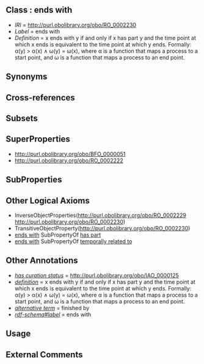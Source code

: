 
## Class : ends with

 * *IRI* = http://purl.obolibrary.org/obo/RO_0002230
 * *Label* = ends with
 * *Definition* = x ends with y if and only if x has part y and the time point at which x ends is equivalent to the time point at which y ends. Formally: α(y) > α(x) ∧ ω(y) = ω(x), where α is a function that maps a process to a start point, and ω is a function that maps a process to an end point.

## Synonyms


## Cross-references


## Subsets


## SuperProperties

 * <http://purl.obolibrary.org/obo/BFO_0000051>
 * <http://purl.obolibrary.org/obo/RO_0002222>

## SubProperties


## Other Logical Axioms

 * InverseObjectProperties(<http://purl.obolibrary.org/obo/RO_0002229> <http://purl.obolibrary.org/obo/RO_0002230>)
 * TransitiveObjectProperty(<http://purl.obolibrary.org/obo/RO_0002230>)
 * [ends with](../../RO/30/RO_0002230.md) SubPropertyOf [has part](../../BFO/51/BFO_0000051.md)
 * [ends with](../../RO/30/RO_0002230.md) SubPropertyOf [temporally related to](../../RO/22/RO_0002222.md)

## Other Annotations

 * *[has curation status](../../IAO/14/IAO_0000114.md)* = http://purl.obolibrary.org/obo/IAO_0000125
 * *[definition](../../IAO/15/IAO_0000115.md)* = x ends with y if and only if x has part y and the time point at which x ends is equivalent to the time point at which y ends. Formally: α(y) > α(x) ∧ ω(y) = ω(x), where α is a function that maps a process to a start point, and ω is a function that maps a process to an end point.
 * *[alternative term](../../IAO/18/IAO_0000118.md)* = finished by
 * *[rdf-schema#label](../../el/rdf-schema#label.md)* = ends with

## Usage


## External Comments

